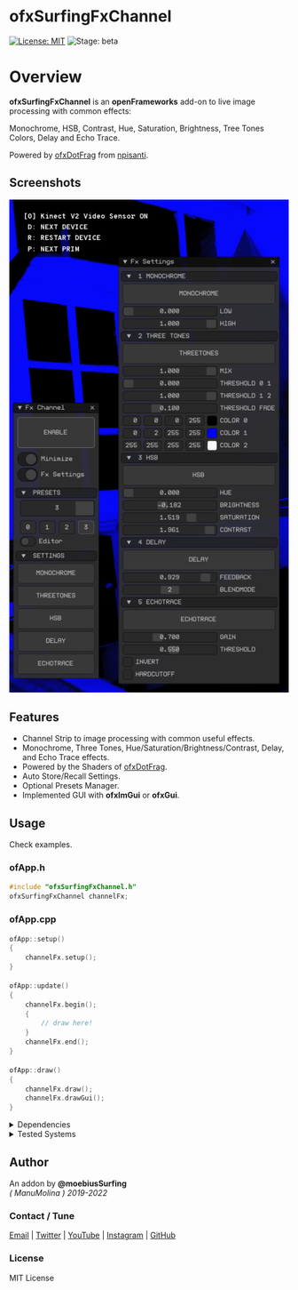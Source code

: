 ofxSurfingFxChannel
=============================
[![License: MIT](https://img.shields.io/badge/License-MIT-yellow.svg)](https://opensource.org/licenses/MIT)
![Stage: beta](https://img.shields.io/badge/-alpha-red)

# Overview

**ofxSurfingFxChannel** is an **openFrameworks** add-on to live image processing with common effects:  

Monochrome, HSB, Contrast, Hue, Saturation, Brightness, Tree Tones Colors, Delay and Echo Trace.

Powered by [ofxDotFrag](https://github.com/npisanti/ofxDotFrag) from [npisanti](https://github.com/npisanti).

## Screenshots

![image](/readme_images/Capture3.PNG?raw=true "image")

## Features
- Channel Strip to image processing with common useful effects.
- Monochrome, Three Tones, Hue/Saturation/Brightness/Contrast, Delay, and Echo Trace effects.
- Powered by the Shaders of [ofxDotFrag](https://github.com/npisanti/ofxDotFrag).
- Auto Store/Recall Settings.
- Optional Presets Manager.
- Implemented GUI with **ofxImGui** or **ofxGui**.

## Usage
Check examples.  

### ofApp.h
```.cpp
#include "ofxSurfingFxChannel.h"
ofxSurfingFxChannel channelFx;
```

### ofApp.cpp
```.cpp
ofApp::setup()
{
	channelFx.setup();
}

ofApp::update()
{
	channelFx.begin();
	{
		// draw here!
	}
	channelFx.end();
}

ofApp::draw()
{
	channelFx.draw();
	channelFx.drawGui();
}
```

<details>
  <summary>Dependencies</summary>
  <p>

* [ofxSurfingHelpers](https://github.com/moebiussurfing/ofxSurfingHelpers)  
* [ofxSurfingImGui](https://github.com/moebiussurfing/ofxSurfingImGui)  
* [ofxImGui](https://github.com/Daandelange/ofxImGui/) [_Fork_]  

The below add-ons are already packed into **OF_ADDON/libs/**.  
No need to add them manually with the **OF PROJECT GENERATOR**:    
* [ofxDotFrag](https://github.com/npisanti/ofxDotFrag) 

Optional:  
* [ofxSurfingPresets](https://github.com/moebiussurfing/ofxSurfingPresets)  
* ofxGui [_Core_]  
  </p>
</details>

<details>
  <summary>Tested Systems</summary>
  <p>

  - **Windows 10** / **VS 2017** / **OF ~0.11**
  </p>
</details>

## Author
An addon by **@moebiusSurfing**  
*( ManuMolina ) 2019-2022*  

### Contact / Tune
<p>
<a href="mailto:moebiussurfing@gmail.com" target="_blank">Email</a> |
<a href="https://twitter.com/moebiusSurfing/" rel="nofollow">Twitter</a> | 
<a href="https://www.youtube.com/moebiusSurfing" rel="nofollow">YouTube</a> | 
<a href="https://www.instagram.com/moebiusSurfing/" rel="nofollow">Instagram</a> | 
<a href="https://github.com/moebiussurfing" target="_blank">GitHub</a> 
</p>

### License
MIT License